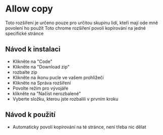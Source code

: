 # Allow copy 

Toto rozšíření je určeno pouze pro určitou skupinu lidí, kteří mají ode mně povolení ho použít
Toto chrome rozšíření povolí kopírování na jedné specifické stránce

## Návod k instalaci

- Klikněte na "Code"
- Klikněte na "Download zip"
- rozbalte zip
- Klikněte na ikonu pucle ve vašem prohlížeči
- Klikněte na Správa rozšíření
- Povolte režim pro vývojáře
- klikněte na "Načíst nerozbalené"
- Vyberte složku, kterou jste rozbalili v prvním kroku

## Návod k použití

- Automaticky povolí kopírování na té stránce, není třeba nic dělat
